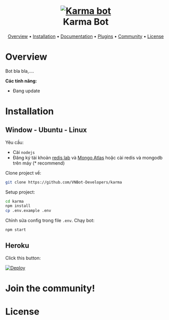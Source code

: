 <h1 align="center">
  <br>
  <a href="#"><img src="https://imgur.com/pY1WUFX.png" alt="Karma bot"></a>
  <br>
  Karma Bot
  <br>
</h1>

<h4 align="center"></h4>



<p align="center">
  <a href="#overview">Overview</a>
  •
  <a href="#installation">Installation</a>
  •
  <a href="#">Documentation</a>
  •
  <a href="#plugins">Plugins</a>
  •
  <a href="#join-the-community">Community</a>
  •
  <a href="#license">License</a>
</p>

# Overview

Bot bla bla,.... 


**Các tính năng:**

- Đang update


# Installation 

## Window - Ubuntu - Linux

Yêu cầu:
   - Cài `nodejs`
   - Đăng ký tài khoản [redis lab](https://app.redislabs.com/#/login) và [Mongo Atlas](https://www.mongodb.com/cloud/atlas) hoặc cài redis và mongodb trên máy (* recommend)

Clone project về:
```bash
git clone https://github.com/VNBot-Developers/karma
```
Setup project:
```bash
cd karma
npm install
cp .env.example .env
```
Chỉnh sửa config trong file `.env`.
Chạy bot:
```bash
npm start
```

## Heroku

Click this button:

[![Deploy](https://www.herokucdn.com/deploy/button.svg)](https://heroku.com/deploy?template=https://github.com/VNBot-Developers/karma/tree/master)


# Join the community!

# License
